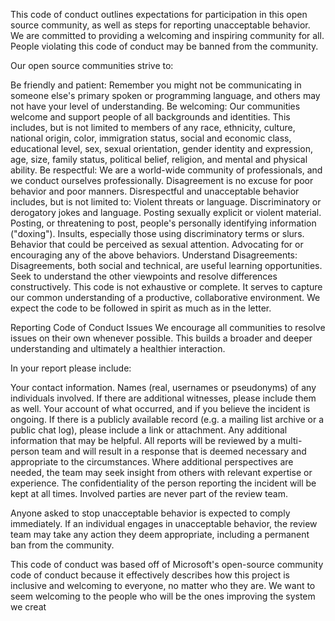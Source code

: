 This code of conduct outlines expectations for participation in this open source community, as well as steps for reporting unacceptable behavior. We are committed to providing a welcoming and inspiring community for all. People violating this code of conduct may be banned from the community.

Our open source communities strive to:

Be friendly and patient: Remember you might not be communicating in someone else's primary spoken or programming language, and others may not have your level of understanding.
Be welcoming: Our communities welcome and support people of all backgrounds and identities. This includes, but is not limited to members of any race, ethnicity, culture, national origin, color, immigration status, social and economic class, educational level, sex, sexual orientation, gender identity and expression, age, size, family status, political belief, religion, and mental and physical ability.
Be respectful: We are a world-wide community of professionals, and we conduct ourselves professionally. Disagreement is no excuse for poor behavior and poor manners. Disrespectful and unacceptable behavior includes, but is not limited to:
Violent threats or language.
Discriminatory or derogatory jokes and language.
Posting sexually explicit or violent material.
Posting, or threatening to post, people's personally identifying information ("doxing").
Insults, especially those using discriminatory terms or slurs.
Behavior that could be perceived as sexual attention.
Advocating for or encouraging any of the above behaviors.
Understand Disagreements: Disagreements, both social and technical, are useful learning opportunities. Seek to understand the other viewpoints and resolve differences constructively.
This code is not exhaustive or complete. It serves to capture our common understanding of a productive, collaborative environment. We expect the code to be followed in spirit as much as in the letter.

Reporting Code of Conduct Issues
We encourage all communities to resolve issues on their own whenever possible. This builds a broader and deeper understanding and ultimately a healthier interaction.

In your report please include:

Your contact information.
Names (real, usernames or pseudonyms) of any individuals involved. If there are additional witnesses, please include them as well.
Your account of what occurred, and if you believe the incident is ongoing. If there is a publicly available record (e.g. a mailing list archive or a public chat log), please include a link or attachment.
Any additional information that may be helpful.
All reports will be reviewed by a multi-person team and will result in a response that is deemed necessary and appropriate to the circumstances. Where additional perspectives are needed, the team may seek insight from others with relevant expertise or experience. The confidentiality of the person reporting the incident will be kept at all times. Involved parties are never part of the review team.

Anyone asked to stop unacceptable behavior is expected to comply immediately. If an individual engages in unacceptable behavior, the review team may take any action they deem appropriate, including a permanent ban from the community.

This code of conduct was based off of Microsoft's open-source community code of conduct because it effectively describes how this project is inclusive and welcoming to everyone, no matter who they are. We want to seem welcoming to the people who will be the ones improving the system we creat
